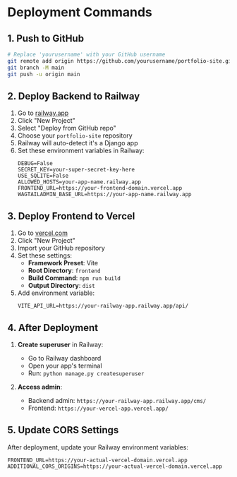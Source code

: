 # Deployment Commands

## 1. Push to GitHub
```bash
# Replace 'yourusername' with your GitHub username
git remote add origin https://github.com/yourusername/portfolio-site.git
git branch -M main
git push -u origin main
```

## 2. Deploy Backend to Railway

1. Go to [railway.app](https://railway.app)
2. Click "New Project"
3. Select "Deploy from GitHub repo"
4. Choose your `portfolio-site` repository
5. Railway will auto-detect it's a Django app
6. Set these environment variables in Railway:
   ```
   DEBUG=False
   SECRET_KEY=your-super-secret-key-here
   USE_SQLITE=False
   ALLOWED_HOSTS=your-app-name.railway.app
   FRONTEND_URL=https://your-frontend-domain.vercel.app
   WAGTAILADMIN_BASE_URL=https://your-app-name.railway.app
   ```

## 3. Deploy Frontend to Vercel

1. Go to [vercel.com](https://vercel.com)
2. Click "New Project"
3. Import your GitHub repository
4. Set these settings:
   - **Framework Preset**: Vite
   - **Root Directory**: `frontend`
   - **Build Command**: `npm run build`
   - **Output Directory**: `dist`
5. Add environment variable:
   ```
   VITE_API_URL=https://your-railway-app.railway.app/api/
   ```

## 4. After Deployment

1. **Create superuser** in Railway:
   - Go to Railway dashboard
   - Open your app's terminal
   - Run: `python manage.py createsuperuser`

2. **Access admin**:
   - Backend admin: `https://your-railway-app.railway.app/cms/`
   - Frontend: `https://your-vercel-app.vercel.app/`

## 5. Update CORS Settings

After deployment, update your Railway environment variables:
```
FRONTEND_URL=https://your-actual-vercel-domain.vercel.app
ADDITIONAL_CORS_ORIGINS=https://your-actual-vercel-domain.vercel.app
```